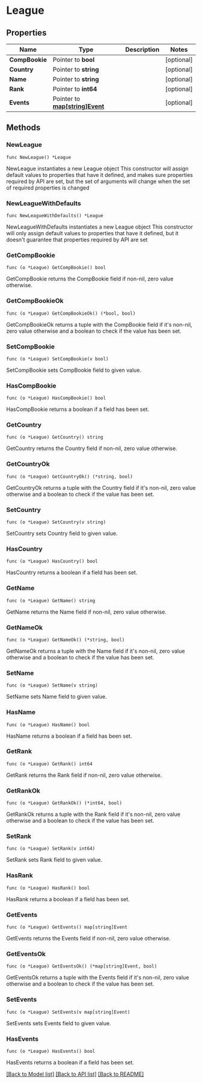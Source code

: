 # League

## Properties

Name | Type | Description | Notes
------------ | ------------- | ------------- | -------------
**CompBookie** | Pointer to **bool** |  | [optional] 
**Country** | Pointer to **string** |  | [optional] 
**Name** | Pointer to **string** |  | [optional] 
**Rank** | Pointer to **int64** |  | [optional] 
**Events** | Pointer to [**map[string]Event**](Event.md) |  | [optional] 

## Methods

### NewLeague

`func NewLeague() *League`

NewLeague instantiates a new League object
This constructor will assign default values to properties that have it defined,
and makes sure properties required by API are set, but the set of arguments
will change when the set of required properties is changed

### NewLeagueWithDefaults

`func NewLeagueWithDefaults() *League`

NewLeagueWithDefaults instantiates a new League object
This constructor will only assign default values to properties that have it defined,
but it doesn't guarantee that properties required by API are set

### GetCompBookie

`func (o *League) GetCompBookie() bool`

GetCompBookie returns the CompBookie field if non-nil, zero value otherwise.

### GetCompBookieOk

`func (o *League) GetCompBookieOk() (*bool, bool)`

GetCompBookieOk returns a tuple with the CompBookie field if it's non-nil, zero value otherwise
and a boolean to check if the value has been set.

### SetCompBookie

`func (o *League) SetCompBookie(v bool)`

SetCompBookie sets CompBookie field to given value.

### HasCompBookie

`func (o *League) HasCompBookie() bool`

HasCompBookie returns a boolean if a field has been set.

### GetCountry

`func (o *League) GetCountry() string`

GetCountry returns the Country field if non-nil, zero value otherwise.

### GetCountryOk

`func (o *League) GetCountryOk() (*string, bool)`

GetCountryOk returns a tuple with the Country field if it's non-nil, zero value otherwise
and a boolean to check if the value has been set.

### SetCountry

`func (o *League) SetCountry(v string)`

SetCountry sets Country field to given value.

### HasCountry

`func (o *League) HasCountry() bool`

HasCountry returns a boolean if a field has been set.

### GetName

`func (o *League) GetName() string`

GetName returns the Name field if non-nil, zero value otherwise.

### GetNameOk

`func (o *League) GetNameOk() (*string, bool)`

GetNameOk returns a tuple with the Name field if it's non-nil, zero value otherwise
and a boolean to check if the value has been set.

### SetName

`func (o *League) SetName(v string)`

SetName sets Name field to given value.

### HasName

`func (o *League) HasName() bool`

HasName returns a boolean if a field has been set.

### GetRank

`func (o *League) GetRank() int64`

GetRank returns the Rank field if non-nil, zero value otherwise.

### GetRankOk

`func (o *League) GetRankOk() (*int64, bool)`

GetRankOk returns a tuple with the Rank field if it's non-nil, zero value otherwise
and a boolean to check if the value has been set.

### SetRank

`func (o *League) SetRank(v int64)`

SetRank sets Rank field to given value.

### HasRank

`func (o *League) HasRank() bool`

HasRank returns a boolean if a field has been set.

### GetEvents

`func (o *League) GetEvents() map[string]Event`

GetEvents returns the Events field if non-nil, zero value otherwise.

### GetEventsOk

`func (o *League) GetEventsOk() (*map[string]Event, bool)`

GetEventsOk returns a tuple with the Events field if it's non-nil, zero value otherwise
and a boolean to check if the value has been set.

### SetEvents

`func (o *League) SetEvents(v map[string]Event)`

SetEvents sets Events field to given value.

### HasEvents

`func (o *League) HasEvents() bool`

HasEvents returns a boolean if a field has been set.


[[Back to Model list]](../README.md#documentation-for-models) [[Back to API list]](../README.md#documentation-for-api-endpoints) [[Back to README]](../README.md)


